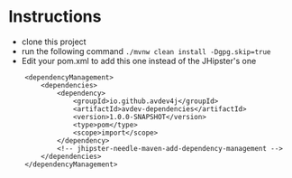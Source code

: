 # Instructions
- clone this project
- run the following command `./mvnw clean install -Dgpg.skip=true`
- Edit your pom.xml to add this one instead of the JHipster's one

```
    <dependencyManagement>
        <dependencies>
            <dependency>
                <groupId>io.github.avdev4j</groupId>
                <artifactId>avdev-dependencies</artifactId>
                <version>1.0.0-SNAPSHOT</version>
                <type>pom</type>
                <scope>import</scope>
            </dependency>
            <!-- jhipster-needle-maven-add-dependency-management -->
        </dependencies>
    </dependencyManagement>
```
